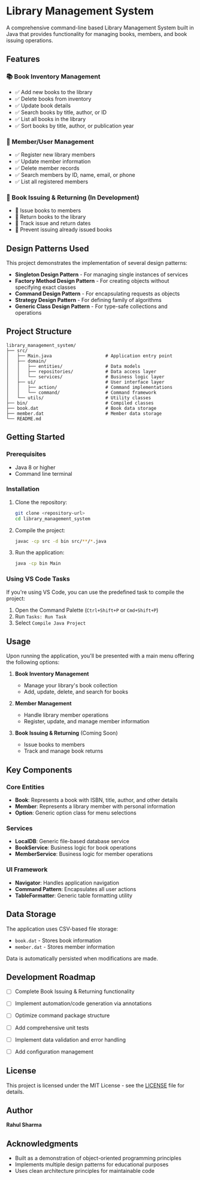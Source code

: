 # Library Management System

A comprehensive command-line based Library Management System built in Java that provides functionality for managing books, members, and book issuing operations.

## Features

### 📚 Book Inventory Management
- ✅ Add new books to the library
- ✅ Delete books from inventory
- ✅ Update book details
- ✅ Search books by title, author, or ID
- ✅ List all books in the library
- ✅ Sort books by title, author, or publication year

### 👥 Member/User Management
- ✅ Register new library members
- ✅ Update member information
- ✅ Delete member records
- ✅ Search members by ID, name, email, or phone
- ✅ List all registered members

### 📖 Book Issuing & Returning (In Development)
- 🔄 Issue books to members
- 🔄 Return books to the library
- 🔄 Track issue and return dates
- 🔄 Prevent issuing already issued books

## Design Patterns Used

This project demonstrates the implementation of several design patterns:

- **Singleton Design Pattern** - For managing single instances of services
- **Factory Method Design Pattern** - For creating objects without specifying exact classes
- **Command Design Pattern** - For encapsulating requests as objects
- **Strategy Design Pattern** - For defining family of algorithms
- **Generic Class Design Pattern** - For type-safe collections and operations

## Project Structure

```
library_management_system/
├── src/
│   ├── Main.java                    # Application entry point
│   ├── domain/
│   │   ├── entities/                # Data models
│   │   ├── repositories/            # Data access layer
│   │   └── services/                # Business logic layer
│   ├── ui/                          # User interface layer
│   │   ├── action/                  # Command implementations
│   │   └── command/                 # Command framework
│   └── utils/                       # Utility classes
├── bin/                             # Compiled classes
├── book.dat                         # Book data storage
├── member.dat                       # Member data storage
└── README.md
```

## Getting Started

### Prerequisites
- Java 8 or higher
- Command line terminal

### Installation

1. Clone the repository:
   ```bash
   git clone <repository-url>
   cd library_management_system
   ```

2. Compile the project:
   ```bash
   javac -cp src -d bin src/**/*.java
   ```

3. Run the application:
   ```bash
   java -cp bin Main
   ```

### Using VS Code Tasks

If you're using VS Code, you can use the predefined task to compile the project:

1. Open the Command Palette (`Ctrl+Shift+P` or `Cmd+Shift+P`)
2. Run `Tasks: Run Task`
3. Select `Compile Java Project`

## Usage

Upon running the application, you'll be presented with a main menu offering the following options:

1. **Book Inventory Management**
   - Manage your library's book collection
   - Add, update, delete, and search for books

2. **Member Management**
   - Handle library member operations
   - Register, update, and manage member information

3. **Book Issuing & Returning** (Coming Soon)
   - Issue books to members
   - Track and manage book returns

## Key Components

### Core Entities
- **Book**: Represents a book with ISBN, title, author, and other details
- **Member**: Represents a library member with personal information
- **Option**: Generic option class for menu selections

### Services
- **LocalDB**: Generic file-based database service
- **BookService**: Business logic for book operations
- **MemberService**: Business logic for member operations

### UI Framework
- **Navigator**: Handles application navigation
- **Command Pattern**: Encapsulates all user actions
- **TableFormatter**: Generic table formatting utility

## Data Storage

The application uses CSV-based file storage:
- `book.dat` - Stores book information
- `member.dat` - Stores member information

Data is automatically persisted when modifications are made.

## Development Roadmap

- [ ] Complete Book Issuing & Returning functionality
- [ ] Implement automation/code generation via annotations
- [ ] Optimize command package structure
- [ ] Add comprehensive unit tests
- [ ] Implement data validation and error handling
- [ ] Add configuration management


## License

This project is licensed under the MIT License - see the [LICENSE](LICENSE) file for details.

## Author

**Rahul Sharma**

## Acknowledgments

- Built as a demonstration of object-oriented programming principles
- Implements multiple design patterns for educational purposes
- Uses clean architecture principles for maintainable code
